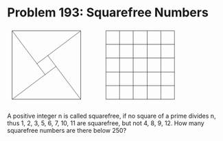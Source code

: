 # Problem 193: Squarefree Numbers

![problem](problem.gif)

A positive integer n is called squarefree, if no square of a prime
divides n, thus 1, 2, 3, 5, 6, 7, 10, 11 are squarefree, but not 4, 8,
9, 12. How many squarefree numbers are there below 250?
